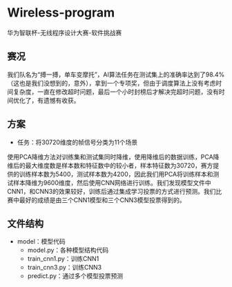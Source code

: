 # Wireless-program
华为智联杯-无线程序设计大赛-软件挑战赛

## 赛况

我们队名为“搏一搏，单车变摩托”，AI算法任务在测试集上的准确率达到了98.4%（这也是我们没想到的，意外），拿到一个专项奖，但由于调度算法上没有考虑时间复杂度，一直在修改超时问题，最后一个小时封榜后才解决完超时问题，没有时间优化了，有遗憾有收获。

## 方案

- 任务：将30720维度的帧信号分类为11个场景

使用PCA降维方法对训练集和测试集同时降维，使用降维后的数据训练，PCA降维后的最大维度数是样本数和特征数中的较小者，样本特征数为30720，赛方提供的训练样本数为5400，测试样本数为4200，因此我们用PCA将训练样本和测试样本降维为9600维度，然后使用CNN网络进行训练。我们发现模型文件中CNN1，和CNN3的效果较好，训练后通过集成学习投票的方式进行预测。我们比赛中最好的成绩是由三个CNN1模型和三个CNN3模型投票得到的。

## 文件结构

- model：模型代码
  - model.py：各种模型结构代码
  - train_cnn1.py：训练CNN1
  - train_cnn3.py：训练CNN3
  - predict.py：通过多个模型投票预测
  


